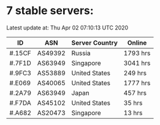 # 7 stable servers:

Latest update at: Thu Apr 02 07:10:13 UTC 2020

| ID | ASN | Server Country | Online |
| -- | --- | -------------- | ------ |
| #.15CF | AS49392 | Russia | 1793 hrs |
| #.7F1D | AS63949 | Singapore | 3041 hrs |
| #.9FC3 | AS53889 | United States | 249 hrs |
| #.E069 | AS40065 | United States | 1777 hrs |
| #.2A79 | AS63949 | Japan | 457 hrs |
| #.F7DA | AS45102 | United States | 35 hrs |
| #.A682 | AS20473 | Singapore | 13 hrs |

